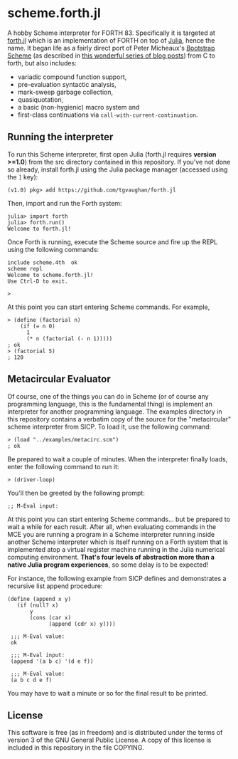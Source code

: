 scheme.forth.jl
===============

A hobby Scheme interpreter for FORTH 83. Specifically it is targeted at
[forth.jl](http://github.com/tgvaughan/forth.jl) which is an implementation of
FORTH on top of [Julia](http://www.julialang.org), hence the name.  It began
life as a fairly direct port of Peter Micheaux's [Bootstrap
Scheme](https://github.com/petermichaux/bootstrap-scheme) (as described in
[this wonderful series of blog
posts](http://peter.michaux.ca/articles/scheme-from-scratch-introduction)) from
C to forth, but also includes:

* variadic compound function support,
* pre-evaluation syntactic analysis,
* mark-sweep garbage collection,
* quasiquotation,
* a basic (non-hygienic) macro system and
* first-class continuations via `call-with-current-continuation`.

Running the interpreter
-----------------------

To run this Scheme interpreter, first open Julia (forth.jl requires
**version >=1.0**) from the src directory contained in this
repository.  If you've not done so already, install forth.jl using the
Julia package manager (accessed using the `]` key):

    (v1.0) pkg> add https://github.com/tgvaughan/forth.jl

Then, import and run the Forth system:

    julia> import forth
    julia> forth.run()
    Welcome to forth.jl!

Once Forth is running, execute the Scheme source and fire up the
REPL using the following commands:

    include scheme.4th  ok
    scheme repl
    Welcome to scheme.forth.jl!
    Use Ctrl-D to exit.

    >

At this point you can start entering Scheme commands.  For example,

    > (define (factorial n)
        (if (= n 0)
          1
          (* n (factorial (- n 1)))))
    ; ok
    > (factorial 5)
    ; 120

Metacircular Evaluator
----------------------

Of course, one of the things you can do in Scheme (or of course any programming
language, this is the fundamental thing) is implement an interpreter for
another programming language.  The examples directory in this repository
contains a verbatim copy of the source for the "metacircular" scheme interpreter
from SICP. To load it, use the following command:

    > (load "../examples/metacirc.scm")
    ; ok

Be prepared to wait a couple of minutes. When the interpreter finally loads, enter
the following command to run it:

    > (driver-loop)

You'll then be greeted by the following prompt:

    ;; M-Eval input:

At this point you can start entering Scheme commands... but be prepared to wait
a while for each result.  After all, when evaluating commands in the MCE you are
running a program in a Scheme interpreter running inside another Scheme
interpreter which is itself running on a Forth system that is implemented atop
a virtual register machine running in the Julia numerical computing
environment.  **That's four levels of abstraction more than a native Julia
program experiences**, so some delay is to be expected!

For instance, the following example from SICP defines and demonstrates a
recursive list append procedure:

    (define (append x y)
       (if (null? x)
           y
           (cons (car x)
                 (append (cdr x) y))))

     ;;; M-Eval value:
     ok

     ;;; M-Eval input:
     (append '(a b c) '(d e f))

     ;;; M-Eval value:
     (a b c d e f)

You may have to wait a minute or so for the final result to be printed.

License
-------

This software is free (as in freedom) and is distributed under the terms
of version 3 of the GNU General Public License.  A copy of this license
is included in this repository in the file COPYING.
